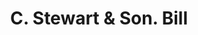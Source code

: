 ---
doi: 10.7916/D8M91MN2
date_other: '1910'
date_other_textual: '1910'
form: printed ephemera
genre:
- Invoices
name:
- C. Stewart & Son
object_in_context_url: https://biggert.cul.columbia.edu/items/view/ave_biggert_00520
subject_hierarchical_geographic:
- Worcester, Massachusetts, United States
subject_name:
- C. Stewart & Son
title: C. Stewart & Son. Bill
sort_title: C. Stewart & Son. Bill
call_number: ave_biggert_00520
coordinates:
- 42.266666666666666,-71.8
pid: ave_biggert_00520
identifiers: ave_biggert_00520
thumbnail: https://derivativo-3.library.columbia.edu/iiif/2/ldpd:343770/full/!256,256/0/native.jpg
permalink: /biggert/ave_biggert_00520/
layout: iiif-image-page
---